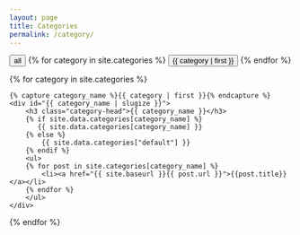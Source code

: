 ```yaml
---
layout: page
title: Categories
permalink: /category/
---
```

<div id="archives">

<div id="categories-selection">
    <form method="GET">
        <input id="buttonAll" type="submit" name="type" value="all">
        {% for category in site.categories %}
            <input id="button{{ category | first }}" type="submit" name="type" value="{{ category | first }}">   
        {% endfor %}
    </form>
</div>

 <div id="category-list">
<!-- so what we do here is generate all the categories with there content and their description from the _data/categories.yml file-->
{% for category in site.categories %}

    {% capture category_name %}{{ category | first }}{% endcapture %}
    <div id="{{ category_name | slugize }}">
        <h3 class="category-head">{{ category_name }}</h3>
        {% if site.data.categories[category_name] %}
           {{ site.data.categories[category_name] }}
        {% else %}
            {{ site.data.categories["default"] }}
        {% endif %}
        <ul>
        {% for post in site.categories[category_name] %}
            <li><a href="{{ site.baseurl }}{{ post.url }}">{{post.title}}</a></li>
        {% endfor %}
        </ul>
    </div>

{% endfor %}
  </div>
</div>
<script src="../main.js"></script>
<script type="text/javascript">
filterOptions("category-list");
</script>
